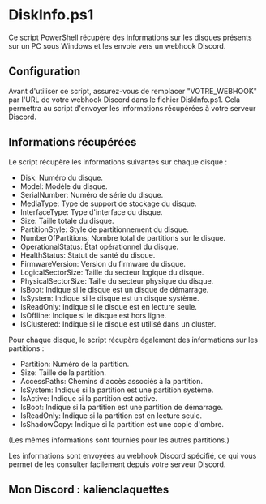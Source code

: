 # DiskInfo.ps1

Ce script PowerShell récupère des informations sur les disques présents sur un PC sous Windows et les envoie vers un webhook Discord.

## Configuration

Avant d'utiliser ce script, assurez-vous de remplacer "VOTRE_WEBHOOK" par l'URL de votre webhook Discord dans le fichier DiskInfo.ps1. Cela permettra au script d'envoyer les informations récupérées à votre serveur Discord.

## Informations récupérées

Le script récupère les informations suivantes sur chaque disque :

- Disk: Numéro du disque.
- Model: Modèle du disque.
- SerialNumber: Numéro de série du disque.
- MediaType: Type de support de stockage du disque.
- InterfaceType: Type d'interface du disque.
- Size: Taille totale du disque.
- PartitionStyle: Style de partitionnement du disque.
- NumberOfPartitions: Nombre total de partitions sur le disque.
- OperationalStatus: État opérationnel du disque.
- HealthStatus: Statut de santé du disque.
- FirmwareVersion: Version du firmware du disque.
- LogicalSectorSize: Taille du secteur logique du disque.
- PhysicalSectorSize: Taille du secteur physique du disque.
- IsBoot: Indique si le disque est un disque de démarrage.
- IsSystem: Indique si le disque est un disque système.
- IsReadOnly: Indique si le disque est en lecture seule.
- IsOffline: Indique si le disque est hors ligne.
- IsClustered: Indique si le disque est utilisé dans un cluster.

Pour chaque disque, le script récupère également des informations sur les partitions :

- Partition: Numéro de la partition.
- Size: Taille de la partition.
- AccessPaths: Chemins d'accès associés à la partition.
- IsSystem: Indique si la partition est une partition système.
- IsActive: Indique si la partition est active.
- IsBoot: Indique si la partition est une partition de démarrage.
- IsReadOnly: Indique si la partition est en lecture seule.
- IsShadowCopy: Indique si la partition est une copie d'ombre.

(Les mêmes informations sont fournies pour les autres partitions.)

Les informations sont envoyées au webhook Discord spécifié, ce qui vous permet de les consulter facilement depuis votre serveur Discord.


## Mon Discord : kalienclaquettes

